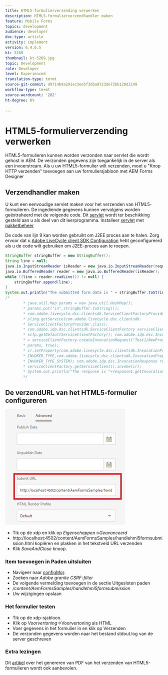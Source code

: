 ```yaml
---
title: HTML5-formulierverzending verwerken
description: HTML5-formulierverzendhandler maken
feature: Mobile Forms
topics: development
audience: developer
doc-type: article
activity: implement
version: 6.4,6.5
kt: 5269
thumbnail: kt-5269.jpg
topic: Development
role: Developer
level: Experienced
translation-type: tm+mt
source-git-commit: d9714b9a291ec3ee5f3dba9723de72bb120d2149
workflow-type: tm+mt
source-wordcount: '282'
ht-degree: 0%

---
```



# HTML5-formulierverzending verwerken

HTML5-formulieren kunnen worden verzonden naar servlet die wordt gehost in AEM. De verzonden gegevens zijn toegankelijk in de server als een invoerstream. Als u uw HTML5-formulier wilt verzenden, moet u &quot;Knop HTTP verzenden&quot; toevoegen aan uw formuliersjabloon met AEM Forms Designer

## Verzendhandler maken

U kunt een eenvoudige servlet maken voor het verzenden van HTML5-formulieren. De ingediende gegevens kunnen vervolgens worden geëxtraheerd met de volgende code. Dit [servlet](assets/html5-submit-handler.zip) wordt ter beschikking gesteld aan u als deel van dit leerprogramma. Installeer [servlet](assets/html5-submit-handler.zip) met [pakketbeheer](http://localhost:4502/crx/packmgr/index.jsp)

De code van lijn 9 kan worden gebruikt om J2EE proces aan te halen. Zorg ervoor dat u [Adobe LiveCycle client SDK Configuration](https://helpx.adobe.com/aem-forms/6/submit-form-data-livecycle-process.html) hebt geconfigureerd als u de code wilt gebruiken om J2EE-proces aan te roepen.

```java
StringBuffer stringBuffer = new StringBuffer();
String line = null;
java.io.InputStreamReader isReader = new java.io.InputStreamReader(request.getInputStream(), "UTF-8");
java.io.BufferedReader reader = new java.io.BufferedReader(isReader);
while ((line = reader.readLine()) != null) {
    stringBuffer.append(line);
}
System.out.println("The submitted form data is " + stringBuffer.toString());
/*
        * java.util.Map params = new java.util.HashMap();
        * params.put("in",stringBuffer.toString());
        * com.adobe.livecycle.dsc.clientsdk.ServiceClientFactoryProvider scfp =
        * sling.getService(com.adobe.livecycle.dsc.clientsdk.
        * ServiceClientFactoryProvider.class);
        * com.adobe.idp.dsc.clientsdk.ServiceClientFactory serviceClientFactory =
        * scfp.getDefaultServiceClientFactory(); com.adobe.idp.dsc.InvocationRequest ir
        * = serviceClientFactory.createInvocationRequest("Test1/NewProcess1", "invoke",
        * params, true);
        * ir.setProperty(com.adobe.livecycle.dsc.clientsdk.InvocationProperties.
        * INVOKER_TYPE,com.adobe.livecycle.dsc.clientsdk.InvocationProperties.
        * INVOKER_TYPE_SYSTEM); com.adobe.idp.dsc.InvocationResponse response1 =
        * serviceClientFactory.getServiceClient().invoke(ir);
        * System.out.println("The response is "+response1.getInvocationId());
        */
```


## De verzendURL van het HTML5-formulier configureren

![submit-url](assets/submit-url.PNG)

* Tik op de xdp en klik op _Eigenschappen_->_Geavanceerd_
* http://localhost:4502/content/AemFormsSamples/handlehml5formsubmission.html kopiëren en plakken in het tekstveld URL verzenden
* Klik _SaveAndClose_ knoop.

### Item toevoegen in Paden uitsluiten

* Navigeer naar [configMgr](http://localhost:4502/system/console/configMgr).
* Zoeken naar _Adobe granite CSRF-filter_
* De volgende vermelding toevoegen in de sectie Uitgesloten paden
* _/content/AemFormsSamples/handlehml5formsubmission_
* Uw wijzigingen opslaan

### Het formulier testen

* Tik op de xdp-sjabloon.
* Klik op _Voorvertoning_->Voorvertoning als HTML
* Voer gegevens in het formulier in en klik op Verzenden
* De verzonden gegevens worden naar het bestand stdout.log van de server geschreven

### Extra lezingen

Dit [artikel](https://docs.adobe.com/content/help/en/experience-manager-learn/forms/document-services/generate-pdf-from-mobile-form-submission-article.html) over het genereren van PDF van het verzenden van HTML5-formulieren wordt ook aanbevolen.





